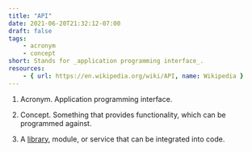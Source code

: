 ```yaml
---
title: "API"
date: 2021-06-20T21:32:12-07:00
draft: false
tags:
    - acronym
    - concept
short: Stands for _application programming interface_.
resources:
    - { url: https://en.wikipedia.org/wiki/API, name: Wikipedia }
---
```


1. Acronym. Application programming interface.

1. Concept. Something that provides functionality, which can be programmed against.

1. A [library](#library), module, or service that can be integrated into code.

